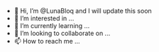 - 👋 Hi, I’m @LunaBloq and I will update this soon
- 👀 I’m interested in ...
- 🌱 I’m currently learning ...
- 💞️ I’m looking to collaborate on ...
- 📫 How to reach me ...

<!---
LunaBloq/LunaBloq is a ✨ special ✨ repository because its `README.md` (this file) appears on your GitHub profile.
You can click the Preview link to take a look at your changes.
--->
